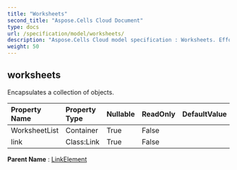 ```yaml
---
title: "Worksheets"
second_title: "Aspose.Cells Cloud Document"
type: docs
url: /specification/model/worksheets/
description: "Aspose.Cells Cloud model specification : Worksheets. Effortlessly handle Excel and other spreadsheet documents with features like opening, generating, editing, splitting, merging, comparing, and converting."
weight: 50
---
```


## **worksheets**

Encapsulates a collection of  objects. 

| Property Name | Property Type | Nullable |  ReadOnly | DefaultValue | Description | 
| :- | :- | :- |:- |  :- | :- |
| WorksheetList | Container | True |  False |  |  |  
| link | Class:Link | True |  False |  |  |  

**Parent Name** : [LinkElement](linkelement)

